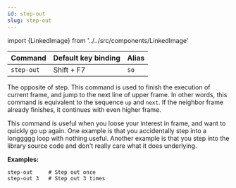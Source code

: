 ```yaml
---
id: step-out
slug: step-out
---
```

import {LinkedImage} from '../../src/components/LinkedImage'

| Command | Default key binding | Alias |
| ------- | ------------------- | ----- |
| `step-out` | Shift + F7 | `so` |

The opposite of step. This command is used to finish the execution of current frame, and jump to the next line of upper frame. In other words, this command is equivalent to the sequence `up` and `next`. If the neighbor frame already finishes, it continues with even higher frame.

This command is useful when you loose your interest in frame, and want to quickly go up again. One example is that you accidentally step into a longgggg loop with nothing useful. Another example is that you step into the library source code and don't really care what it does underlying.

**Examples:**

```
step-out     # Step out once
step-out 3   # Step out 3 times
```

<LinkedImage link="/img/commands/step-out.gif" alt="Step out example"/>
